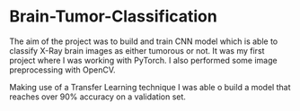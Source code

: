 # Brain-Tumor-Classification

The aim of the project was to build and train CNN model which is able to classify X-Ray brain images as either tumorous or not. It was my first project where I was working with PyTorch. I also performed some image preprocessing with OpenCV.

Making use of a Transfer Learning technique I was able o build a model that reaches over 90% accuracy on a validation set.
